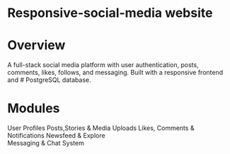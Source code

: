 # Responsive-social-media website
# Overview
A full-stack social media platform with user authentication, posts, comments, likes, follows, and messaging. Built with a responsive frontend and # PostgreSQL database.
# Modules
User Profiles
Posts,Stories & Media Uploads 
Likes, Comments & Notifications
Newsfeed & Explore  
Messaging & Chat System 
 
